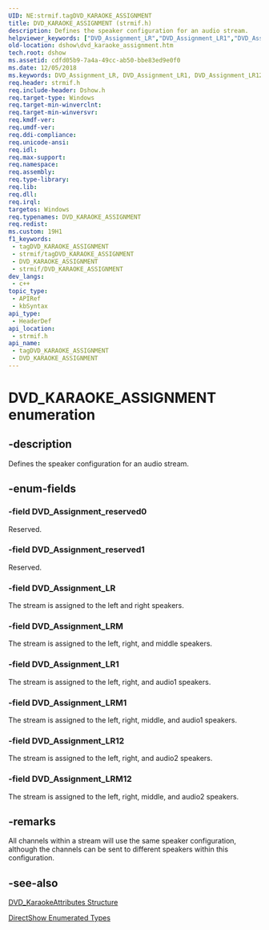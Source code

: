 ```yaml
---
UID: NE:strmif.tagDVD_KARAOKE_ASSIGNMENT
title: DVD_KARAOKE_ASSIGNMENT (strmif.h)
description: Defines the speaker configuration for an audio stream.
helpviewer_keywords: ["DVD_Assignment_LR","DVD_Assignment_LR1","DVD_Assignment_LR12","DVD_Assignment_LRM","DVD_Assignment_LRM1","DVD_Assignment_LRM12","DVD_Assignment_reserved0","DVD_Assignment_reserved1","DVD_KARAOKE_ASSIGNMENT","DVD_KARAOKE_ASSIGNMENT","DVD_KARAOKE_ASSIGNMENT enumeration [DirectShow]","DVD_KARAOKE_ASSIGNMENTEnumeration","dshow.dvd_karaoke_assignment","strmif/DVD_Assignment_LR","strmif/DVD_Assignment_LR1","strmif/DVD_Assignment_LR12","strmif/DVD_Assignment_LRM","strmif/DVD_Assignment_LRM1","strmif/DVD_Assignment_LRM12","strmif/DVD_Assignment_reserved0","strmif/DVD_Assignment_reserved1","strmif/DVD_KARAOKE_ASSIGNMENT"]
old-location: dshow\dvd_karaoke_assignment.htm
tech.root: dshow
ms.assetid: cdfd05b9-7a4a-49cc-ab50-bbe83ed9e0f0
ms.date: 12/05/2018
ms.keywords: DVD_Assignment_LR, DVD_Assignment_LR1, DVD_Assignment_LR12, DVD_Assignment_LRM, DVD_Assignment_LRM1, DVD_Assignment_LRM12, DVD_Assignment_reserved0, DVD_Assignment_reserved1, DVD_KARAOKE_ASSIGNMENT, DVD_KARAOKE_ASSIGNMENT , DVD_KARAOKE_ASSIGNMENT enumeration [DirectShow], DVD_KARAOKE_ASSIGNMENTEnumeration, dshow.dvd_karaoke_assignment, strmif/DVD_Assignment_LR, strmif/DVD_Assignment_LR1, strmif/DVD_Assignment_LR12, strmif/DVD_Assignment_LRM, strmif/DVD_Assignment_LRM1, strmif/DVD_Assignment_LRM12, strmif/DVD_Assignment_reserved0, strmif/DVD_Assignment_reserved1, strmif/DVD_KARAOKE_ASSIGNMENT
req.header: strmif.h
req.include-header: Dshow.h
req.target-type: Windows
req.target-min-winverclnt: 
req.target-min-winversvr: 
req.kmdf-ver: 
req.umdf-ver: 
req.ddi-compliance: 
req.unicode-ansi: 
req.idl: 
req.max-support: 
req.namespace: 
req.assembly: 
req.type-library: 
req.lib: 
req.dll: 
req.irql: 
targetos: Windows
req.typenames: DVD_KARAOKE_ASSIGNMENT
req.redist: 
ms.custom: 19H1
f1_keywords:
 - tagDVD_KARAOKE_ASSIGNMENT
 - strmif/tagDVD_KARAOKE_ASSIGNMENT
 - DVD_KARAOKE_ASSIGNMENT
 - strmif/DVD_KARAOKE_ASSIGNMENT
dev_langs:
 - c++
topic_type:
 - APIRef
 - kbSyntax
api_type:
 - HeaderDef
api_location:
 - strmif.h
api_name:
 - tagDVD_KARAOKE_ASSIGNMENT
 - DVD_KARAOKE_ASSIGNMENT
---
```


# DVD_KARAOKE_ASSIGNMENT enumeration


## -description

Defines the speaker configuration for an audio stream.

## -enum-fields

### -field DVD_Assignment_reserved0

Reserved.

### -field DVD_Assignment_reserved1

Reserved.

### -field DVD_Assignment_LR

The stream is assigned to the left and right speakers.

### -field DVD_Assignment_LRM

The stream is assigned to the left, right, and middle speakers.

### -field DVD_Assignment_LR1

The stream is assigned to the left, right, and audio1 speakers.

### -field DVD_Assignment_LRM1

The stream is assigned to the left, right, middle, and audio1 speakers.

### -field DVD_Assignment_LR12

The stream is assigned to the left, right, and audio2 speakers.

### -field DVD_Assignment_LRM12

The stream is assigned to the left, right, middle, and audio2 speakers.

## -remarks

All channels within a stream will use the same speaker configuration, although the channels can be sent to different speakers within this configuration.

## -see-also

[DVD_KaraokeAttributes Structure](/windows/desktop/api/strmif/ns-strmif-dvd_karaokeattributes)



<a href="/windows/desktop/DirectShow/directshow-enumerated-types">DirectShow Enumerated Types</a>

